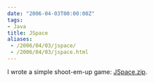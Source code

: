 ```yaml
---
date: "2006-04-03T00:00:00Z"
tags:
- Java
title: JSpace
aliases:
 - /2006/04/03/jspace/
 - /2006/04/03/jspace.html
---
```

I wrote a simple shoot-em-up game: [JSpace.zip](http://www.timvw.be/wp-content/code/java/JSpace.zip).
